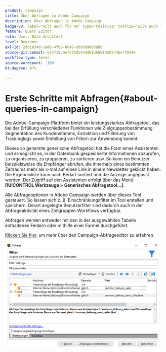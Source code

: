 ```yaml
---
product: campaign
title: Über Abfragen in Adobe Campaign
description: Über Abfragen in Adobe Campaign
badge-v8: label="Gilt auch für v8" type="Positive" tooltip="Gilt auch für Campaign v8"
feature: Query Editor
role: User, Data Architect
level: Beginner
exl-id: 2db1034d-cad6-4fb0-8646-dd9099080ab0
source-git-commit: e34718caefdf5db4ddd61db601420274be77054e
workflow-type: tm+mt
source-wordcount: '190'
ht-degree: 97%

---
```


# Erste Schritte mit Abfragen{#about-queries-in-campaign}



Die Adobe-Campaign-Plattform bietet ein leistungsstarkes Abfragetool, das bei der Erfüllung verschiedener Funktionen wie Zielgruppenbestimmung, Segmentation des Kundenstamms, Extraktion und Filterung von Trackinglogs sowie Erstellung von Filtern zur Anwendung kommt.

Dieses so genannte generische Abfragetool hat die Form eines Assistenten und ermöglicht es, in der Datenbank gespeicherte Informationen abzurufen, zu organisieren, zu gruppieren, zu sortieren usw. So kann ein Benutzer beispielsweise die Empfänger abrufen, die innerhalb eines bestimmten Zeitraums mehr als x-mal auf einen Link in einem Newsletter geklickt haben. Die Ergebnisliste kann nach Bedarf sortiert und die Anzeige angepasst werden. Der Zugriff auf den Assistenten erfolgt über das Menü **[!UICONTROL Werkzeuge > Generisches Abfragetool...]**.

Alle Abfrageoptionen in Adobe Campaign werden über dieses Tool gesteuert. So lassen sich z. B. Einschränkungsfilter im Tool erstellen und speichern. Derart angelegte Benutzerfilter sind dadurch auch in der Abfrageaktivität eines Zielgruppen-Workflows verfügbar.

Abfragen werden entweder mit den in der ausgewählten Tabelle enthaltenen Feldern oder mithilfe einer Formel durchgeführt.

[Klicken Sie hier](../../workflow/using/query.md), um mehr über den Campaign-Abfrageeditor zu erfahren.

![](assets/query_recipients_4.png)
